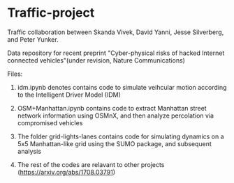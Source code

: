# Traffic-project

Traffic collaboration between Skanda Vivek, David Yanni, Jesse Silverberg, and Peter Yunker.

Data repository for recent preprint "Cyber-physical risks of hacked Internet connected vehicles"(under revision, Nature Communications)

Files:

1) idm.ipynb denotes contains code to simulate veihcular motion according to the Intelligent Driver Model (IDM)

2) OSM+Manhattan.ipynb contains code to extract Manhattan street network information using OSMnX, and then analyze percolation via compromised vehicles

3) The folder grid-lights-lanes contains code for simulating dynamics on a 5x5 Manhattan-like grid using the SUMO package, and subsequent analysis

4) The rest of the codes are relavant to other projects (https://arxiv.org/abs/1708.03791)
